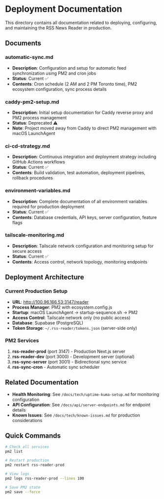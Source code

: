 # Deployment Documentation

This directory contains all documentation related to deploying, configuring, and maintaining the RSS News Reader in production.

## Documents

### automatic-sync.md
- **Description**: Configuration and setup for automatic feed synchronization using PM2 and cron jobs
- **Status**: Current ✅
- **Contents**: Cron schedule (2 AM and 2 PM Toronto time), PM2 ecosystem configuration, sync process details

### caddy-pm2-setup.md
- **Description**: Initial setup documentation for Caddy reverse proxy and PM2 process management
- **Status**: Deprecated ⚠️
- **Note**: Project moved away from Caddy to direct PM2 management with macOS LaunchAgent

### ci-cd-strategy.md
- **Description**: Continuous integration and deployment strategy including GitHub Actions workflows
- **Status**: Current ✅
- **Contents**: Build validation, test automation, deployment pipelines, rollback procedures

### environment-variables.md
- **Description**: Complete documentation of all environment variables required for production deployment
- **Status**: Current ✅
- **Contents**: Database credentials, API keys, server configuration, feature flags

### tailscale-monitoring.md
- **Description**: Tailscale network configuration and monitoring setup for secure access
- **Status**: Current ✅
- **Contents**: Access control, network topology, monitoring endpoints

## Deployment Architecture

### Current Production Setup
- **URL**: http://100.96.166.53:3147/reader
- **Process Manager**: PM2 with ecosystem.config.js
- **Startup**: macOS LaunchAgent → startup-sequence.sh → PM2
- **Access Control**: Tailscale network only (no public access)
- **Database**: Supabase (PostgreSQL)
- **Token Storage**: `~/.rss-reader/tokens.json` (server-side only)

### PM2 Services
1. **rss-reader-prod** (port 3147) - Production Next.js server
2. **rss-reader-dev** (port 3000) - Development server (optional)
3. **rss-sync-server** (port 3001) - Bidirectional sync service
4. **rss-sync-cron** - Automatic sync scheduler

## Related Documentation

- **Health Monitoring**: See `/docs/tech/uptime-kuma-setup.md` for monitoring configuration
- **API Configuration**: See `/docs/api/server-endpoints.md` for endpoint details
- **Known Issues**: See `/docs/tech/known-issues.md` for production considerations

## Quick Commands

```bash
# Check all services
pm2 list

# Restart production
pm2 restart rss-reader-prod

# View logs
pm2 logs rss-reader-prod --lines 100

# Save PM2 state
pm2 save --force
```